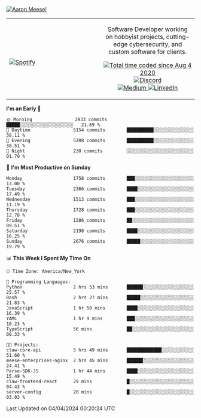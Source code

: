[![Aaron Meese!](https://user-images.githubusercontent.com/17814535/88975338-a2aabf00-d27f-11ea-963f-8a19608716b4.png)](https://github.com/ajmeese7/readme-ascii "README ASCII")

<!-- Modified from project here: https://github.com/novatorem/novatorem -->
<table width="100%">
  <tr>
  <td width="50%">

&nbsp; <br> [![Spotify](https://ajmeese7.vercel.app/api/spotify)](https://open.spotify.com/user/ajmeese)

  </td>
  <td width="50%">
    <p align="center">
    Software Developer working on hobbyist projects, cutting-edge cybersecurity, and custom software for clients.
    </p>
    <p align="center">
      <a href="https://wakatime.com/@f726891d-3b02-46cd-9b60-e8c59f9e2b14">
        <img src="https://wakatime.com/badge/user/f726891d-3b02-46cd-9b60-e8c59f9e2b14.svg" alt="Total time coded since Aug 4 2020" title="WakaTime" />
      </a>
      <a href="http://link.aaronmeese.com/discord">
        <img src="https://img.shields.io/badge/discord-ajmeese7%234835-369?style=flat-square&logo=discord&logoColor=white&color=purple" alt="Discord" title="Discord">
      </a>
      <br />
      <a href="https://link.aaronmeese.com/medium">
        <img src="https://img.shields.io/badge/medium-ajmeese7-1DB954?style=flat-square&logo=medium&logoColor=white" alt="Medium" title="Medium">
      </a>
      <a href="https://link.aaronmeese.com/linkedin">
        <img src="https://img.shields.io/badge/linkedIn-aaronmeese-1DB954?style=flat-square&logo=linkedin&logoColor=white&color=blue" alt="LinkedIn" title="LinkedIn">
      </a>
    </p>
  </td>

</table>

[//]: <> (The `&nbsp;` is to have Aphelion take up more space)

<!--START_SECTION:waka-->
**I'm an Early 🐤** 

```text
🌞 Morning                2933 commits        █████░░░░░░░░░░░░░░░░░░░░   21.69 % 
🌆 Daytime                5154 commits        ██████████░░░░░░░░░░░░░░░   38.11 % 
🌃 Evening                5208 commits        ██████████░░░░░░░░░░░░░░░   38.51 % 
🌙 Night                  230 commits         ░░░░░░░░░░░░░░░░░░░░░░░░░   01.70 % 
```
📅 **I'm Most Productive on Sunday** 

```text
Monday                   1758 commits        ███░░░░░░░░░░░░░░░░░░░░░░   13.00 % 
Tuesday                  2366 commits        ████░░░░░░░░░░░░░░░░░░░░░   17.49 % 
Wednesday                1513 commits        ███░░░░░░░░░░░░░░░░░░░░░░   11.19 % 
Thursday                 1728 commits        ███░░░░░░░░░░░░░░░░░░░░░░   12.78 % 
Friday                   1286 commits        ██░░░░░░░░░░░░░░░░░░░░░░░   09.51 % 
Saturday                 2198 commits        ████░░░░░░░░░░░░░░░░░░░░░   16.25 % 
Sunday                   2676 commits        █████░░░░░░░░░░░░░░░░░░░░   19.79 % 
```


📊 **This Week I Spent My Time On** 

```text
🕑︎ Time Zone: America/New_York

💬 Programming Languages: 
Python                   2 hrs 53 mins       ██████░░░░░░░░░░░░░░░░░░░   25.57 % 
Bash                     2 hrs 27 mins       █████░░░░░░░░░░░░░░░░░░░░   21.83 % 
JavaScript               1 hr 50 mins        ████░░░░░░░░░░░░░░░░░░░░░   16.39 % 
YAML                     1 hr 9 mins         ███░░░░░░░░░░░░░░░░░░░░░░   10.23 % 
TypeScript               56 mins             ██░░░░░░░░░░░░░░░░░░░░░░░   08.33 % 

🐱‍💻 Projects: 
claw-core-api            5 hrs 49 mins       █████████████░░░░░░░░░░░░   51.60 % 
meese-enterprises-nginx  2 hrs 45 mins       ██████░░░░░░░░░░░░░░░░░░░   24.41 % 
Parse-SDK-JS             1 hr 44 mins        ████░░░░░░░░░░░░░░░░░░░░░   15.49 % 
claw-frontend-react      29 mins             █░░░░░░░░░░░░░░░░░░░░░░░░   04.43 % 
server-config            20 mins             █░░░░░░░░░░░░░░░░░░░░░░░░   03.03 % 
```


 Last Updated on 04/04/2024 00:20:24 UTC
<!--END_SECTION:waka-->
